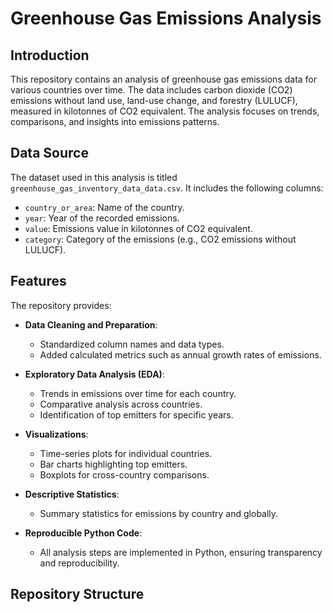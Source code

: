 # Greenhouse Gas Emissions Analysis

## Introduction
This repository contains an analysis of greenhouse gas emissions data for various countries over time. The data includes carbon dioxide (CO2) emissions without land use, land-use change, and forestry (LULUCF), measured in kilotonnes of CO2 equivalent. The analysis focuses on trends, comparisons, and insights into emissions patterns.

## Data Source
The dataset used in this analysis is titled `greenhouse_gas_inventory_data_data.csv`. It includes the following columns:

- `country_or_area`: Name of the country.
- `year`: Year of the recorded emissions.
- `value`: Emissions value in kilotonnes of CO2 equivalent.
- `category`: Category of the emissions (e.g., CO2 emissions without LULUCF).

## Features
The repository provides:

- **Data Cleaning and Preparation**:
    - Standardized column names and data types.
    - Added calculated metrics such as annual growth rates of emissions.

- **Exploratory Data Analysis (EDA)**:
    - Trends in emissions over time for each country.
    - Comparative analysis across countries.
    - Identification of top emitters for specific years.

- **Visualizations**:
    - Time-series plots for individual countries.
    - Bar charts highlighting top emitters.
    - Boxplots for cross-country comparisons.

- **Descriptive Statistics**:
    - Summary statistics for emissions by country and globally.

- **Reproducible Python Code**:
    - All analysis steps are implemented in Python, ensuring transparency and reproducibility.

## Repository Structure

